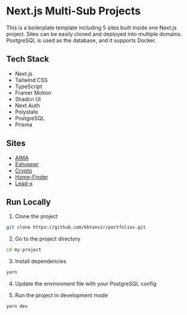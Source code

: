 # Next.js Multi-Sub Projects

This is a boilerplate template including 5 sites built inside one Next.js project. Sites can be easily cloned and deployed into multiple domains. PostgreSQL is used as the database, and it supports Docker.

## Tech Stack

- Next.js
- Tailwind CSS
- TypeScript
- Framer Motion
- Shadcn UI
- Next Auth
- Polystate
- PostgreSQL
- Prisma

## Sites

- [AIMA](https://kbtanvir.vercel.app/sites/ai-image-gen)
- [Eshopper](https://kbtanvir.vercel.app/sites/eshopper)
- [Crypto](https://kbtanvir.vercel.app/sites/crypto)
- [Home-Finder](https://kbtanvir.vercel.app/sites/real-estate)
- [Lead-x](https://kbtanvir.vercel.app/sites/agency)

## Run Locally

1. Clone the project

```bash
git clone https://github.com/kbtanvir/portfolios.git
```

2. Go to the project directory

```bash
cd my-project
```

3. Install dependencies

```bash
yarn
```

4. Update the environment file with your PostgreSQL config

5. Run the project in development mode

```bash
yarn dev
```

